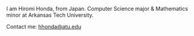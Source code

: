 I am Hiromi Honda, from Japan. Computer Science major & Mathematics minor at Arkansas Tech University.

Contact me: hhonda@atu.edu

